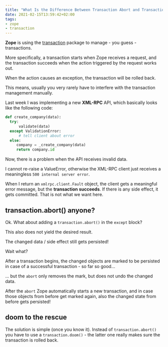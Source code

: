```yaml
---
title: "What Is the Difference Between Transaction Abort and Transaction Doom"
date: 2021-02-15T13:59:42+02:00
tags:
- zope
- transaction
---
```


**Zope** is using the [transaction](https://transaction.readthedocs.io/en/latest/index.html) package to manage - you guess - transactions.

More specifically, a transaction starts when Zope receives a request,
and the transaction succeeds when the action triggered by the request works out.

When the action causes an exception,
the transaction will be rolled back.

This means,
usually you very rarely have to interfere with the transaction management manually.

Last week I was implementing a new **XML-RPC** API,
which basically looks like the following code:

```python
def create_company(data):
  try:
      validate(data)
  except ValidationError:
      # tell client about error
  else:
     company = _create_company(data)
     return company.id
```

Now, there is a problem when the API receives invalid data.

I cannot re-raise a ValueError,
otherwise the XML-RPC client just receives a meaningless `500 internal server error`.

When I return an `xmlrpc.client.Fault` object,
the client gets a meaningful error message,
but the **transaction succeeds**.
If there is any side effect, it gets committed.
That is not what we want here.

## transaction.abort() anyone?

Ok. What about adding a `transaction.abort()` in the `except` block?

This also does not yield the desired result.

The changed data / side effect still gets persisted!

Wait what?

After a transaction begins,
the changed objects are marked to be persisted in case of a successful transaction - so far so good...

... but the `abort` only removes the mark, but does not undo the changed data.

After the `abort` Zope automatically starts a new transaction,
and in case those objects from before get marked again,
also the changed state from before gets persisted!

## doom to the rescue

The solution is simple (once you know it).
Instead of `transaction.abort()` you have to use a `transaction.doom()` - the latter one really makes sure the transaction is rolled back.
